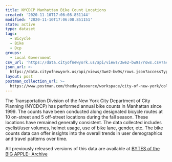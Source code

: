 ```yaml
---
title: NYCDCP Manhattan Bike Count Locations
created: '2020-11-10T17:06:08.851144'
modified: '2020-11-10T17:06:08.851151'
state: active
type: dataset
tags:
  - Bicycle
  - Bike
  - Dcp
groups:
  - Local Government
csv_url: 'https://data.cityofnewyork.us/api/views/3we2-bw9s/rows.csv?accessType=DOWNLOAD'
json_url: >-
  https://data.cityofnewyork.us/api/views/3we2-bw9s/rows.json?accessType=DOWNLOAD
layout: post
postman_collection_url: >-
  https://www.postman.com/thedaydasource/workspace/city-of-new-york/collection/15909983-36ad370c-5b9c-45e6-8aca-c4c4ad3feaa1
---
```

The Transportation Division of the New York City Department of City Planning (NYCDCP) has performed annual bike counts in Manhattan since 1999. The counts have been conducted along designated bicycle routes at 10 on-street and 5 off-street locations during the fall season. These locations have remained generally consistent. The data collected includes cyclist/user volumes, helmet usage, use of bike lane, gender, etc. The bike counts data can offer insights into the overall trends in user demographics and travel patterns over time.

All previously released versions of this data are available at <a href="https://www1.nyc.gov/site/planning/data-maps/open-data/bytes-archive.page?sorts[year]=0">BYTES of the BIG APPLE- Archive</a>
